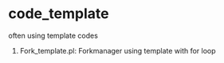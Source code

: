 # code_template
often using template codes 

1. Fork_template.pl: Forkmanager using template with for loop
